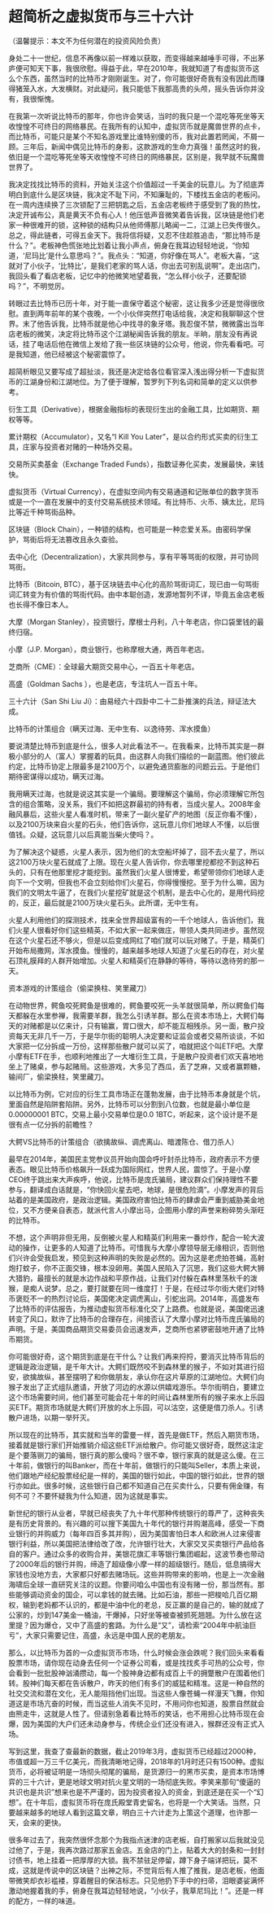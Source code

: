 # 超简析之虚拟货币与三十六计
[超简析之虚拟货币与三十六计]: (https://articles.zsxq.com/id_f6bw5sr9ugu0.html)
[url]: (https://t.zsxq.com/M3f23nY)

（温馨提示：本文不为任何潜在的投资风险负责）

身处二十一世纪，信息不再像以前一样难以获取，而变得越来越唾手可得，不出茅庐便可知天下事，我很欣慰。得益于此，早在2010年，我就知道了有虚拟货币这么个东西，虽然当时的比特币才刚刚诞生。对了，你可能很好奇我有没有因此而赚得猪笼入水，大发横财。对此疑问，我只能低下我那高贵的头颅，摇头告诉你并没有，我很惭愧。

在我第一次听说比特币的那年，你也许会笑话，当时的我只是一个混吃等死坐等天收惶惶不可终日的网络暴民。在我所有的认知中，虚拟货币就是魔兽世界的点卡，而比特币，可能只是某个不知名游戏里比谁特别傻的币，我对此置若罔闻，不屑一顾。三年后，新闻中偶见比特币的身影，这款游戏的生命力真强！虽然这时的我，依旧是一个混吃等死坐等天收惶惶不可终日的网络暴民，区别是，我早就不玩魔兽世界了。

我决定找找比特币的资料，开始关注这个价值超过一千美金的玩意儿。为了彻底弄明白到底什么是区块链，我决定不耻下问，不知廉耻的，下楼找五金店的老板问。在一周内连续换了三次锁配了三把钥匙之后，五金店老板终于感受到了我的热忱，决定开诚布公，真是黄天不负有心人！他压低声音微笑着告诉我，区块链是他们老家一种很难开的锁，这种锁的结构只从他师傅那儿略闻一二，江湖上已失传很久。总之，得此链者，可得五金天下。我将信将疑，又忍不住趁胜追击，“那比特币是什么？”。老板神色慌张地比划着让我小声点，俯身在我耳边轻轻地说，“你知道，‘尼玛比’是什么意思吗？”。我点头：“知道，你好像在骂人”。老板大喜，“这就对了小伙子，‘比特比’，是我们老家的骂人话，你出去可别乱说啊”。走出店门，我回头看了看店老板，记忆中的他微笑地望着我，“怎么样小伙子，还要配锁吗？”，不明觉厉。

转眼过去比特币已历十年，对于能一直保守着这个秘密，这让我多少还是觉得很欣慰。直到两年前年的某个夜晚，一个小伙伴突然打电话给我，决定和我聊聊这个世界。末了他告诉我，比特币就是他心中找寻的象牙塔。我忍俊不禁，微微露出当年店老板的微笑，决定将比特币这个江湖秘闻告诉我的朋友。半晌，朋友没有再说话，挂了电话后他在微信上发给了我一些区块链的公众号，他说，你先看看吧。可是我知道，他已经被这个秘密震惊了。

超简析眼见又要写成了超扯淡，我还是决定给各位看官深入浅出得分析一下虚拟货币的江湖身份和江湖地位。为了便于理解，暂罗列下列名词和简单的定义以供参考。

衍生工具（Derivative），根据金融指标的表现衍生出的金融工具，比如期货、期权等等。

累计期权（Accumulator），又名“I Kill You Later”，是以合约形式买卖的衍生工具，庄家与投资者对赌的一种场外交易。

交易所买卖基金（Exchange Traded Funds），指数证券化买卖，发展最快，来钱快。

虚拟货币（Virtual Currency），在虚拟空间内有交易通道和记账单位的数字货币或是一个一直在发展中的支付交易系统技术领域。有比特币、火币、姨太比，尼玛比等近千种骂街品种。

区块链（Block Chain），一种锁的结构，也可能是一种恋爱关系。由密码学保护，骂街后将无法篡改且永久查验。

去中心化（Decentralization），大家共同参与，享有平等骂街的权限，并可协同骂街。

比特币（Bitcoin, BTC），基于区块链去中心化的高阶骂街词汇，现已由一句骂街词汇转变为有价值的骂街代码。由中本聪创造，发源地暂列不详，毕竟五金店老板也长得不像日本人。

大摩（Morgan Stanley），投资银行，摩根士丹利，八十年老店，你口袋里钱的最终归宿。

小摩（J.P. Morgan），商业银行，也称摩根大通，两百年老店。

芝商所（CME）：全球最大期货交易中心，一百五十年老店。

高盛（Goldman Sachs ），也是老店，专注坑人一百五十年。

三十六计（San Shi Liu Ji）：由易经六十四卦中二十二卦推演的兵法，辩证法大成。

比特币的计策组合（瞒天过海、无中生有、以逸待劳、浑水摸鱼）

要说清楚比特币到底是什么，很多人对此看法不一。在我看来，比特币其实是一群极小部分的人（富人）掌握着的玩具，由这群人向我们描绘的一副蓝图。他们彼此约定，比特币协定上限最多是2100万个，以避免通货膨胀的问题云云。于是他们期待密谋得以成功，瞒天过海。

我用瞒天过海，也就是说这其实是一个骗局。要理解这个骗局，你必须理解它所包含的组合策略，没关系，我们不如把这群最初的持有者，当成火星人。2008年金融风暴后，这些火星人看准时机，带来了一副火星矿产的地图（反正你看不懂），以及2100万块来自火星的石头，他们告诉你，这玩意儿你们地球人不懂，以后很值钱。众疑，这玩意儿以后真能当柴火使吗？。

为了解决这个疑惑，火星人表示，因为他们的太空船坏掉了，回不去火星了，所以这2100万块火星石就成了上限。现在火星人告诉你，你去哪里挖都挖不到这种石头的，只有在他那里挖才能挖到。虽然我们火星人很博爱，希望带领你们地球人走向下一个文明，但我也不会立刻给你们火星石，你得慢慢挖。至于为什么嘛，因为我们的文明太牛逼了，在我们火星挖矿就是这个机制，是去中心化的，是用代码挖的，反正，最后就是2100万块火星石头。此所谓，无中生有。

火星人利用他们的探测技术，找来全世界超级富有的一千个地球人，告诉他们，我们火星人很看好你们这些精英，不如大家一起来做庄，带领人类共同进步。虽然现在这个火星石还不够火，但是以后变成网红了咱们就可以玩对赌了。于是，精英们开始布局撒网，浑水摸鱼。慢慢的，越来越多地球人知道了火星石的存在，对火星石顶礼膜拜的人群开始增加。火星人和精英们在静静的等待，等待以逸待劳的那一天。

资本游戏的计策组合（偷梁换柱、笑里藏刀）

在动物世界，鳄鱼咬死鳄鱼是很难的，鳄鱼要咬死一头羊就很简单，所以鳄鱼们每天都躲在水里参禅，我需要羊群，我怎么引诱羊群。那么在资本市场上，大鳄们每天的对赌都是以亿来计，只有输赢，胃口很大，却不能互相残杀。另一面，散户投资每天无非几千一万，于是华尔街的聪明人决定要和证监会或者交易所谈谈，不如大家把一亿分拆成一万份，这样那些散户就可以买了，咱就把这个叫ETF吧。大摩小摩有ETF在手，也顺利地推出了一大堆衍生工具，于是散户投资者们欢天喜地地坐上了赌桌，参与起赌局。这些游戏，大多见了西瓜，丢了芝麻，又或者赢颗糖，输间厂，偷梁换柱，笑里藏刀。

以比特币为例，它对应的衍生工具市场正在蓬勃发展，由于比特币本身就是个坑，里面自然是陷阱套陷阱。另外，比特币可以分割到八位数，也就是最小单位是0.00000001 BTC，交易上最小交易单位是0.0 1BTC，听起来，这个设计是不是很有点一亿分拆的前瞻性？

大鳄VS比特币的计策组合（欲擒故纵、调虎离山、暗渡陈仓、借刀杀人）

最早在2014年，美国民主党参议员开始向国会呼吁封杀比特币，政府表示不方便表态。眼见比特币价格飙升一跃成为国际网红，世界人民，震惊了。于是小摩CEO终于跳出来大声疾呼，他说，比特币是庞氏骗局，建议群众们保持理性不要参与，翻译成白话就是，“你快回火星去吧，地球，是很危险滴”。小摩发声的背后站着的是美国政府，是政治逻辑。美国政府害怕比特币的肆虐会严重到威胁美金地位，又不方便亲自表态，就派代言人小摩出马，企图用小摩的声誉来粉碎势头渐旺的比特币。

不想，这个声明非但无用，反倒被火星人和精英们利用来一番炒作，配合一轮大波动的操作，让更多的人知道了比特币。可惜我与大摩小摩领导层无缘相识，否则他们兴许会受我启发，预见到这种声明的失败是必然的。因为这是老虎拍苍蝇，高射炮打蚊子，你不正面交锋，根本没卵用。美国人民陷入了沉思，我们这些大鳄大狮大猎豹，最擅长的就是水边作战和平原作战，让我们对付躲在森林里荡秋千的泼猴，是痴人说梦。总之，要打就要在同一维度打！于是，在经过华尔街大佬们对特币褒贬不一的热烈讨论后，美国佬决定调虎离山，引蛇出洞。2014年，高盛发布了比特币的评估报告，为推动虚拟货币标准化交了上路费。也就是说，美国佬迅速转变了风口，默许了比特币的合理存在，间接否认了大摩小摩对比特币庞氏骗局的声明。于是，美国商品期货交易委员会迅速发声，芝商所也紧锣密鼓地开通了比特币期货。

你可能很好奇，这个期货到底是在干什么？让我们再来捋捋，要消灭比特币背后的逻辑是政治逻辑，是千年大计。大鳄们既然咬不到森林里的猴子，不如对其进行招安，欲擒故纵，甚至摆明了和你做朋友，承认你在这片草原的江湖地位。大鳄们向猴子发出了正式组队邀请，开放了河边的水源以供嬉戏游乐。华尔街明白，要建立这个市场需要时间，他们甚至可能会花十年的时间让森林里所有的猴子来水上乐园买ETF。期货市场就是大鳄们开放的水上乐园，可以沽空，这便是借刀杀人。引诱散户进场，以期一举歼灭。

所以现在的比特币，其实就和当年的雷曼一样，首先是做ETF，然后入期货市场，接着就是银行家们开始推销介绍这些ETF派给散户。你可能又很好奇，既然这注定是个要落铡刀的骗局，银行真的那么傻吗？很不幸，银行家真的就是这么傻。在三十年前，做银行的叫Banker，而在十年前，做银行的只能叫Seller，本质上来说，他们跟地产经纪股票经纪是一样的，美国的银行如此，中国的银行如此，世界的银行亦如此。很多时候，这些银行自己都不知道自己在买卖什么，只要有佣金赚，有何不可？不要怀疑我为什么知道，因为这就是事实。

新世纪的银行从业者，早就已经丧失了九十年代那种传统银行的尊严了，这种丧失是有历史背景的。有兴趣的可以搜下美国九十年代的银行并购潮高峰，感受一下商业银行的并购威力（每年四百多其并购），因为美国害怕日本人和欧洲人过来侵害银行利益，所以美国把法律给改了改，允许银行壮大，大家交叉买卖银行产品给各自的客户。通过众多的收购合并，美银花旗汇丰等银行集团崛起，这波节奏也带动了2000年后的银行并购，缔造了超级像小摩一样的超级银行。随后，低息搞得大家钱也没地方去，大家都只好都去赌场玩。这些并购带来的影响，也是上一次金融海啸后全球一直研究关注的议题。你要问咱么中国也有没有赌一份，那当然有。那些能够调动资金的国企，可以拿钱的就去赌。比如石油，那些一把梭哈几百亿期权，输到老妈都不认识的，都是中油中化的老总，反正赢的是自己的，输的就成了公家的，炒到147美金一桶油，干爆掉，只好坐等被查被抓死翘翘。为什么放在这里提？因为爆仓，又中了高盛的套路。为什么是“又”，请检索“2004年中航油巨亏”，大家只需要记住，高盛，永远是中国人民的老朋友。

那么，以比特币为首的一众虚拟货币市场，什么时候会涨会跌呢？我们回头来看看股票市场，请你现在动身去任何一个证券公司看，或是找找炙手可热的公众号，你会看到一批批股神汹涌攒动，每一个股神身边都有成百上千的拥蹩散户在围着他们转。股神们每天都在告诉散户，昨天的他们有多们的威猛和精准。这是一种自然的社交交流和潜在文化，无人能阻挡他们出现。当这些人像苍蝇一样漫天飞舞，你知道这是市场亢奋的时候，而当这些人消失不见时，不用问你也知道，股票自然就会由熊走牛，这就是人性了。但请别急着看比特币的笑话，也不用担心比特币现在会爆，因为美国的大户们还未动身参与，传统企业们还没有进入，猴群还没有正式入场。

写到这里，我查了查最新的数据，截止2019年3月，虚拟货币已经超过2000种，市值或超一万三千亿美元，而我清晰地记得，2018年的1月时还只有1500种。虚拟货币，必将被证明是一场彻头彻尾的骗局，是货源归一的黑市买卖，是资本市场博弈的三十六计，更是地球文明对抗火星文明的一场彻底失败。李笑来那句“傻逼的共识也是共识”想来也是不严谨的，因为投资者投入的资金，到底还是在买一个“幻想”。在十年后，虚拟货币将在庞氏殿堂青史留名，也将是一个大笑话。当然，只要越来越多的地球人看到这篇文章，明白三十六计走为上策这个道理，也许那一天，会来的更快。

很多年过去了，我突然很怀念那个为我指点迷津的店老板，自打搬家以后我就没见过他了，于是，我再次路过那家五金店。五金店的门上，贴着大大的封条和一封封讨债书，地上挂着一把厚厚的大锁。我不禁驻足停留，蹲下身子端详把玩，莫不成，这就是传说中的区块链？出神之际，不觉背后有人推了推我，是店老板，他面带微笑却衣衫褴褛，穿着醒目的保洁标志。只见他扔下手中的扫帚，泪眼婆娑满怀激动地握着我的手，俯身在我耳边轻轻地说，“小伙子，我草尼玛比！”。还是一样的配方，一样的味道。